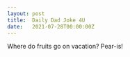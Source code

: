 ```yaml
---
layout: post
title:  Daily Dad Joke 4U
date:   2021-07-28T00:00:00Z
---
```

Where do fruits go on vacation? Pear-is!
